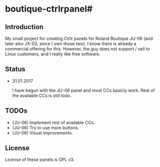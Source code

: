 # boutique-ctrlrpanel#

## Introduction ##

My small project for creating Ctrlr panels for Roland Boutique JU-06
(and later also JX-03, since I own those two).
I know there is already a commercial offering for this.
However, the guy does not support / sell to Linux customers,
and I really like free software.

## Status ##

* 31.01.2017

	I have begun with the JU-06 panel and most CCs basicly work.
	Rest of the available CCs is still todo.

## TODOs ##

* (JU-06) Implement rest of available CCs.
* (JU-06) Try to use more buttons.
* (JU-06) Visual improvements.

## License ##

License of these panels is GPL v3.

